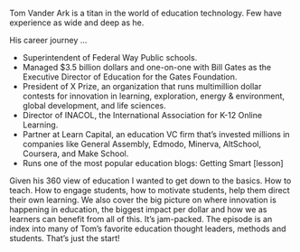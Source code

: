 Tom Vander Ark is a titan in the world of education technology. Few have experience as wide and deep as he.

His career journey ...

*  Superintendent of Federal Way Public schools.
* Managed $3.5 billion dollars and one-on-one with Bill Gates as the Executive Director of Education for the Gates Foundation.
*  President of X Prize, an organization that runs multimillion dollar contests for innovation in learning, exploration, energy & environment, global development, and life sciences. 
*  Director of INACOL, the International Association for K-12 Online Learning.
*  Partner at Learn Capital, an education VC firm that’s invested millions in companies like General Assembly, Edmodo, Minerva, AltSchool, Coursera, and Make School.
* Runs one of the most popular education blogs: Getting Smart [lesson]

Given his 360 view of education I wanted to get down to the basics. How to teach. How to engage students, how to motivate students, help them direct their own learning. We also cover the big picture on where innovation is happening in education, the biggest impact per dollar and how we as learners can benefit from all of this. It’s jam-packed. The episode is an index into many of Tom’s favorite education thought leaders, methods and students. That’s just the start!